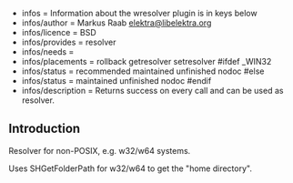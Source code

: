- infos = Information about the wresolver plugin is in keys below
- infos/author = Markus Raab <elektra@libelektra.org>
- infos/licence = BSD
- infos/provides = resolver
- infos/needs =
- infos/placements = rollback getresolver setresolver
#ifdef _WIN32
- infos/status = recommended maintained unfinished nodoc
#else
- infos/status = maintained unfinished nodoc
#endif
- infos/description = Returns success on every call and can be used as resolver.

## Introduction ##

Resolver for non-POSIX, e.g. w32/w64 systems.

Uses SHGetFolderPath for w32/w64 to get the "home directory".
